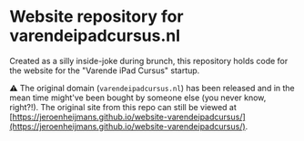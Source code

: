 # Website repository for varendeipadcursus.nl

Created as a silly inside-joke during brunch, this repository holds code for the website for the "Varende iPad Cursus" startup.

⚠ The original domain (`varendeipadcursus.nl`) has been released and in the mean time might've been bought by someone else (you never know, right?!). The original site from this repo can still be viewed at [https://jeroenheijmans.github.io/website-varendeipadcursus/](https://jeroenheijmans.github.io/website-varendeipadcursus/).
